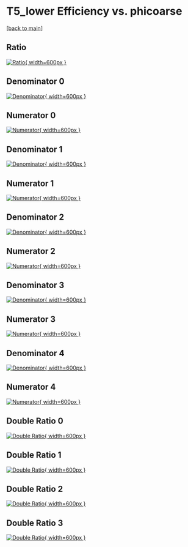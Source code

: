 # T5_lower Efficiency vs. phicoarse

[[back to main](./)]



## Ratio

[![Ratio](../mtv/var/T5_lower_loweta_321_0_eff_phicoarse.png){ width=600px }](../mtv/var/T5_lower_loweta_321_0_eff_phicoarse.pdf)

## Denominator 0

[![Denominator](../mtv/den/T5_lower_loweta_321_0_eff_phicoarse_den0.png){ width=600px }](../mtv/den/T5_lower_loweta_321_0_eff_phicoarse_den0.pdf)

## Numerator 0

[![Numerator](../mtv/num/T5_lower_loweta_321_0_eff_phicoarse_num0.png){ width=600px }](../mtv/num/T5_lower_loweta_321_0_eff_phicoarse_num0.pdf)

## Denominator 1

[![Denominator](../mtv/den/T5_lower_loweta_321_0_eff_phicoarse_den1.png){ width=600px }](../mtv/den/T5_lower_loweta_321_0_eff_phicoarse_den1.pdf)

## Numerator 1

[![Numerator](../mtv/num/T5_lower_loweta_321_0_eff_phicoarse_num1.png){ width=600px }](../mtv/num/T5_lower_loweta_321_0_eff_phicoarse_num1.pdf)

## Denominator 2

[![Denominator](../mtv/den/T5_lower_loweta_321_0_eff_phicoarse_den2.png){ width=600px }](../mtv/den/T5_lower_loweta_321_0_eff_phicoarse_den2.pdf)

## Numerator 2

[![Numerator](../mtv/num/T5_lower_loweta_321_0_eff_phicoarse_num2.png){ width=600px }](../mtv/num/T5_lower_loweta_321_0_eff_phicoarse_num2.pdf)

## Denominator 3

[![Denominator](../mtv/den/T5_lower_loweta_321_0_eff_phicoarse_den3.png){ width=600px }](../mtv/den/T5_lower_loweta_321_0_eff_phicoarse_den3.pdf)

## Numerator 3

[![Numerator](../mtv/num/T5_lower_loweta_321_0_eff_phicoarse_num3.png){ width=600px }](../mtv/num/T5_lower_loweta_321_0_eff_phicoarse_num3.pdf)

## Denominator 4

[![Denominator](../mtv/den/T5_lower_loweta_321_0_eff_phicoarse_den4.png){ width=600px }](../mtv/den/T5_lower_loweta_321_0_eff_phicoarse_den4.pdf)

## Numerator 4

[![Numerator](../mtv/num/T5_lower_loweta_321_0_eff_phicoarse_num4.png){ width=600px }](../mtv/num/T5_lower_loweta_321_0_eff_phicoarse_num4.pdf)

## Double Ratio 0

[![Double Ratio](../mtv/ratio/T5_lower_loweta_321_0_eff_phicoarse_ratio0.png){ width=600px }](../mtv/ratio/T5_lower_loweta_321_0_eff_phicoarse_ratio0.pdf)

## Double Ratio 1

[![Double Ratio](../mtv/ratio/T5_lower_loweta_321_0_eff_phicoarse_ratio1.png){ width=600px }](../mtv/ratio/T5_lower_loweta_321_0_eff_phicoarse_ratio1.pdf)

## Double Ratio 2

[![Double Ratio](../mtv/ratio/T5_lower_loweta_321_0_eff_phicoarse_ratio2.png){ width=600px }](../mtv/ratio/T5_lower_loweta_321_0_eff_phicoarse_ratio2.pdf)

## Double Ratio 3

[![Double Ratio](../mtv/ratio/T5_lower_loweta_321_0_eff_phicoarse_ratio3.png){ width=600px }](../mtv/ratio/T5_lower_loweta_321_0_eff_phicoarse_ratio3.pdf)

